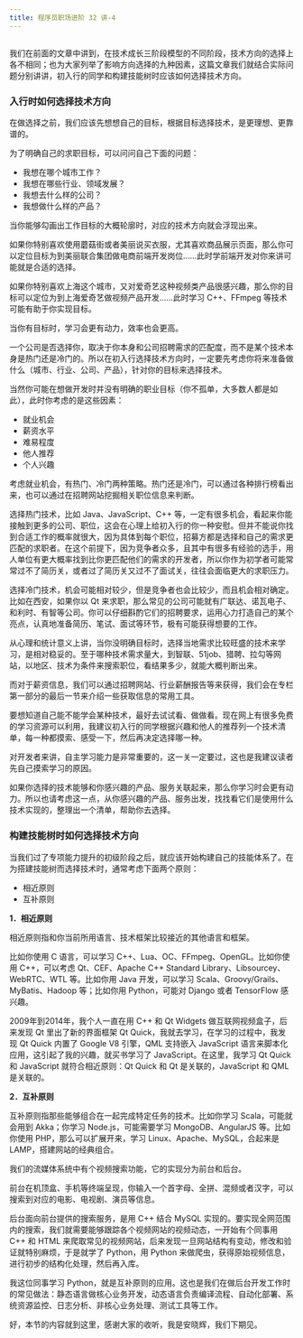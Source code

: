 ```yaml
---
title: 程序员职场进阶 32 讲-4
---
```

<article id="topicContainer" class="column_content"><h2 class="topic_title"></h2><div><p>我们在前面的文章中讲到，在技术成长三阶段模型的不同阶段，技术方向的选择上各不相同；也为大家列举了影响方向选择的九种因素，这篇文章我们就结合实际问题分别讲讲，初入行的同学和构建技能树时应该如何选择技术方向。</p>
<h3 id="">入行时如何选择技术方向</h3>
<p>在做选择之前，我们应该先想想自己的目标，根据目标选择技术，是更理想、更靠谱的。</p>
<p>为了明确自己的求职目标，可以问问自己下面的问题：</p>
<ul>
<li>我想在哪个城市工作？</li>
<li>我想在哪些行业、领域发展？</li>
<li>我想去什么样的公司？</li>
<li>我想做什么样的产品？</li>
</ul>
<p>当你能够勾画出工作目标的大概轮廓时，对应的技术方向就会浮现出来。</p>
<p>如果你特别喜欢使用蘑菇街或者美丽说买衣服，尤其喜欢商品展示页面，那么你可以定位目标为到美丽联合集团做电商前端开发岗位……此时学前端开发对你来讲可能就是合适的选择。</p>
<p>如果你特别喜欢上海这个城市，又对爱奇艺这种视频类产品很感兴趣，那么你的目标可以定位为到上海爱奇艺做视频产品开发……此时学习 C++、FFmpeg 等技术可能有助于你实现目标。</p>
<p>当你有目标时，学习会更有动力，效率也会更高。</p>
<p>一个公司是否选择你，取决于你本身和公司招聘需求的匹配度，而不是某个技术本身是热门还是冷门的。所以在初入行选择技术方向时，一定要先考虑你将来准备做什么（城市、行业、公司、产品），针对你的目标来选择技术。</p>
<p>当然你可能在想做开发时并没有明确的职业目标（你不孤单，大多数人都是如此），此时你考虑的是这些因素：</p>
<ul>
<li>就业机会</li>
<li>薪资水平</li>
<li>难易程度</li>
<li>他人推荐</li>
<li>个人兴趣</li>
</ul>
<p>考虑就业机会，有热门、冷门两种策略。热门还是冷门，可以通过各种排行榜看出来，也可以通过在招聘网站挖掘相关职位信息来判断。</p>
<p>选择热门技术，比如 Java、JavaScript、C++ 等，一定有很多机会，看起来你能接触到更多的公司、职位，这会在心理上给初入行的你一种安慰。但并不能说你找到合适工作的概率就很大，因为具体到每个职位，招募方都是选择和自己的需求更匹配的求职者。在这个前提下，因为竞争者众多，且其中有很多有经验的选手，用人单位有更大概率找到比你更匹配他们的需求的开发者，所以你作为初学者可能常常过不了简历关，或者过了简历关又过不了面试关，往往会面临更大的求职压力。</p>
<p>选择冷门技术，机会可能相对较少，但是竞争者也会比较少，而且机会相对确定。比如在西安，如果你以 Qt 来求职，那么常见的公司可能就有广联达、诺瓦电子、和利时、有智等公司。你可以仔细斟酌它们的招聘要求，运用心力打造自己的某个亮点，认真地准备简历、笔试、面试等环节，极有可能获得想要的工作。</p>
<p>从心理和统计意义上讲，当你没明确目标时，选择当地需求比较旺盛的技术来学习，是相对稳妥的。至于哪种技术需求量大，到智联、51job、猎聘、拉勾等网站，以地区、技术为条件来搜索职位，看结果多少，就能大概判断出来。  </p>
<p>而对于薪资信息，我们可以通过招聘网站、行业薪酬报告等来获得，我们会在专栏第一部分的最后一节来介绍一些获取信息的常用工具。</p>
<p>要想知道自己能不能学会某种技术，最好去试试看、做做看。现在网上有很多免费的学习资源可以利用，我建议初入行的同学根据兴趣和他人的推荐列一个技术清单，每一种都摸索、感受一下，然后再决定选择哪一种。</p>
<p>对开发者来讲，自主学习能力是非常重要的，这一关一定要过，这也是我建议读者先自己摸索学习的原因。</p>
<p>如果你选择的技术能够和你感兴趣的产品、服务关联起来，那么你学习时会更有动力。所以也请考虑这一点，从你感兴趣的产品、服务出发，找找看它们是使用什么技术实现的，整理出一个清单，帮助你去选择。</p>
<h3 id="-1">构建技能树时如何选择技术方向</h3>
<p>当我们过了专项能力提升的初级阶段之后，就应该开始构建自己的技能体系了。在为搭建技能树而选择技术时，通常考虑下面两个原则：</p>
<ul>
<li>相近原则</li>
<li>互补原则</li>
</ul>
<p><strong>1．相近原则</strong></p>
<p>相近原则指和你当前所用语言、技术框架比较接近的其他语言和框架。</p>
<p>比如你使用 C 语言，可以学习 C++、Lua、OC、FFmpeg、OpenGL。比如你使用 C++，可以考虑 Qt、CEF、Apache C++ Standard Library、Libsourcey、WebRTC、WTL 等。比如你用 Java 开发，可以学习 Scala、Groovy/Grails、MyBatis、Hadoop 等；比如你用 Python，可能对 Django 或者 TensorFlow 感兴趣。</p>
<p>2009年到2014年，我个人一直在用 C++ 和 Qt Widgets 做互联网视频盒子，后来发现 Qt 里出了新的界面框架 Qt Quick，我就去学习，在学习的过程中，我发现 Qt Quick 内置了 Google V8 引擎，QML 支持嵌入 JavaScript 语言来脚本化应用，这引起了我的兴趣，就买书学习了 JavaScript。在这里，我学习 Qt Quick 和 JavaScript 就符合相近原则：Qt Quick 和 Qt 是关联的，JavaScript 和 QML 是关联的。</p>
<p><strong>2．互补原则</strong></p>
<p>互补原则指那些能够组合在一起完成特定任务的技术。比如你学习 Scala，可能就会用到 Akka；你学习 Node.js，可能需要学习 MongoDB、AngularJS 等。比如你使用 PHP，那么可以扩展开来，学习 Linux、Apache、MySQL，合起来是 LAMP，搭建网站的经典组合。</p>
<p>我们的流媒体系统中有个视频搜索功能，它的实现分为前台和后台。</p>
<p>前台在机顶盒、手机等终端呈现，你输入一个首字母、全拼、混频或者汉字，可以搜索到对应的电影、电视剧、演员等信息。</p>
<p>后台面向前台提供的搜索服务，是用 C++ 结合 MySQL 实现的。要实现全网范围内的搜索，我们就需要能够跟踪各个视频网站的视频动态，一开始有个同事用 C++ 和 HTML 来爬取常见的视频网站，后来发现一旦网站结构有变动，修改和验证就特别麻烦，于是就学了 Python，用 Python 来做爬虫，获得原始视频信息，进行初步的结构化处理，然后再入库。</p>
<p>我这位同事学习 Python，就是互补原则的应用。这也是我们在做后台开发工作时的常见做法：静态语言做核心业务开发，动态语言负责编译流程、自动化部署、系统资源监控、日志分析、非核心业务处理、测试工具等工作。</p>
<p>好，本节的内容就到这里，感谢大家的收听，我是安晓辉，我们下期见。</p></div></article>